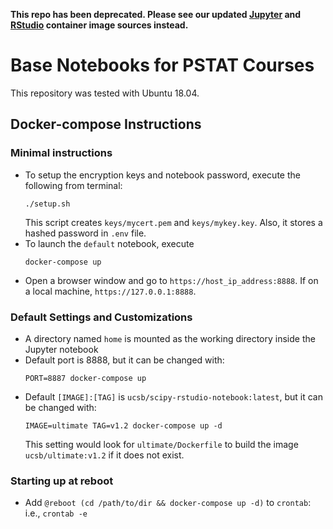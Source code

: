 **This repo has been deprecated.  Please see our updated [Jupyter](https://github.com/UCSB-PSTAT/jupyter-base) and [RStudio](https://github.com/UCSB-PSTAT/base-rstudio) container image sources instead.**

# Base Notebooks for PSTAT Courses

This repository was tested with Ubuntu 18.04.

## Docker-compose Instructions

### Minimal instructions 

- To setup the encryption keys and notebook password, execute the following from terminal:
    ```
    ./setup.sh
    ```
    This script creates `keys/mycert.pem` and `keys/mykey.key`. Also, it stores a hashed password in `.env` file.
- To launch the `default` notebook, execute
    ```
    docker-compose up
    ```
- Open a browser window and go to `https://host_ip_address:8888`. If on a local machine, `https://127.0.0.1:8888`.

### Default Settings and Customizations

- A directory named `home` is mounted as the working directory inside the Jupyter notebook
- Default port is 8888, but it can be changed with:
    ```
    PORT=8887 docker-compose up
    ```
- Default `[IMAGE]:[TAG]` is `ucsb/scipy-rstudio-notebook:latest`, but it can be changed with:
    ```
    IMAGE=ultimate TAG=v1.2 docker-compose up -d
    ```
    This setting would look for `ultimate/Dockerfile` to build the image `ucsb/ultimate:v1.2` if it does not exist.

### Starting up at reboot

- Add `@reboot (cd /path/to/dir && docker-compose up -d)` to `crontab`: i.e., `crontab -e`
